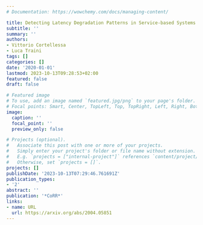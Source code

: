 ```yaml
---
# Documentation: https://wowchemy.com/docs/managing-content/

title: Detecting Latency Degradation Patterns in Service-based Systems
subtitle: ''
summary: ''
authors:
- Vittorio Cortellessa
- Luca Traini
tags: []
categories: []
date: '2020-01-01'
lastmod: 2023-10-13T09:28:53+02:00
featured: false
draft: false

# Featured image
# To use, add an image named `featured.jpg/png` to your page's folder.
# Focal points: Smart, Center, TopLeft, Top, TopRight, Left, Right, BottomLeft, Bottom, BottomRight.
image:
  caption: ''
  focal_point: ''
  preview_only: false

# Projects (optional).
#   Associate this post with one or more of your projects.
#   Simply enter your project's folder or file name without extension.
#   E.g. `projects = ["internal-project"]` references `content/project/deep-learning/index.md`.
#   Otherwise, set `projects = []`.
projects: []
publishDate: '2023-10-13T07:29:46.761691Z'
publication_types:
- '2'
abstract: ''
publication: '*CoRR*'
links:
- name: URL
  url: https://arxiv.org/abs/2004.05851
---
```

